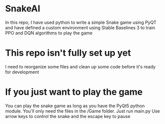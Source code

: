 # SnakeAI
In this repo, I have used python to write a simple Snake game using PyQT and have defined a custom environment using Stable Baselines 3 to train PPO and DQN algorithms to play the game

# This repo isn't fully set up yet
I need to reorganize some files and clean up some code before it's ready for development

# If you just want to play the game
You can play the snake game as long as you have the PyQt5 python module. You'll only need the files in the /Game folder. Just run main.py
Use arrow keys to control the snake and the escape key to pause
